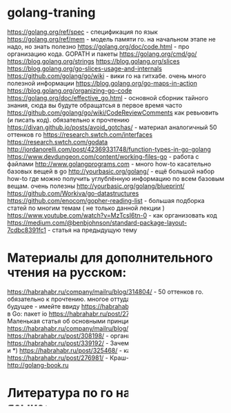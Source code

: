 # golang-traning

https://golang.org/ref/spec - спецификация по язык
https://golang.org/ref/mem - модель памяти го. на начальном этапе не надо, но знать полезно
https://golang.org/doc/code.html - про организацию кода. GOPATH и пакеты
https://golang.org/cmd/go/
https://blog.golang.org/strings
https://blog.golang.org/slices
https://blog.golang.org/go-slices-usage-and-internals
https://github.com/golang/go/wiki - вики го на гитхабе. очень много полезной информации
https://blog.golang.org/go-maps-in-action
https://blog.golang.org/organizing-go-code
https://golang.org/doc/effective_go.html - основной сборник тайного знания, сюда вы будуте обращатсья в первое время часто
https://github.com/golang/go/wiki/CodeReviewComments как ревьювить (и писать код). обязательно к прочтению
https://divan.github.io/posts/avoid_gotchas/ - материал аналогичный 50 оттенков го
https://research.swtch.com/interfaces
https://research.swtch.com/godata
http://jordanorelli.com/post/42369331748/function-types-in-go-golang
https://www.devdungeon.com/content/working-files-go - работа с файлами
http://www.golangprograms.com - много how-to касательно базовых вещей в go
http://yourbasic.org/golang/ - ещё большой набор how-to где можно получить углублённую информацию по всем базовым вещам. очень полезны http://yourbasic.org/golang/blueprint/
https://github.com/Workiva/go-datastructures
https://github.com/enocom/gopher-reading-list - большая подборка статей по многим темам ( не только данной лекции )
https://www.youtube.com/watch?v=MzTcsI6tn-0 - как организовать код
https://medium.com/@benbjohnson/standard-package-layout-7cdbc8391fc1 - статья на предыдущую тему

# Материалы для дополнительного чтения на русском:

https://habrahabr.ru/company/mailru/blog/314804/ - 50 оттенков го. обязательно к прочтению. многое оттуда мы ещё не проходили, но на будущее - имейте ввиду
https://habrahabr.ru/post/306914/ - Разбираемся в Go: пакет io
https://habrahabr.ru/post/272383/ - постулаты go. Маленькая статья об основными принципах языка
https://habrahabr.ru/company/mailru/blog/301036/ - лучшие практики go
https://habrahabr.ru/post/308198/ - организация кода в go
https://habrahabr.ru/post/339192/ - Зачем в Go амперсанд и звёздочка (& и *)
https://habrahabr.ru/post/325468/ - как не наступать на грабли в Go
https://habrahabr.ru/post/276981/ - Краш-курс по интерфейсам в Go
http://golang-book.ru

# Литература по го на русском языке:

Язык программирования Go, Алан А. А. Донован, Брайан У. Керниган
Go на практике, Matt Butcher, Мэтт Фарина Мэтт
Программирование на Go. Разработка приложений XXI века, Марк Саммерфильд

# Дополнительные упражнения:

https://go-tour-ru-ru.appspot.com/list - упражнения на овладение базовым синтаксисом, на случай если вам нужна небольшая практика перед первым заданием курса
